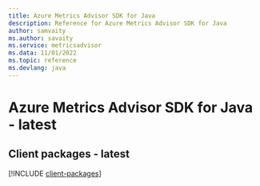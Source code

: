 ```yaml
---
title: Azure Metrics Advisor SDK for Java
description: Reference for Azure Metrics Advisor SDK for Java
author: samvaity
ms.author: savaity
ms.service: metricsadvisor
ms.data: 11/01/2022
ms.topic: reference
ms.devlang: java
---
```

# Azure Metrics Advisor SDK for Java - latest

## Client packages - latest
[!INCLUDE [client-packages](metrics-advisor-client-index.md)]